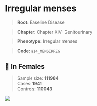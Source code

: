# Irregular menses

> **Root:** Baseline Disease  

> **Chapter:** Chapter XIV- Genitourinary  

> **Phenotype:** Irregular menses  

> **Code:** `N14_MENSIRREG`

## 👩 In Females  
> Sample size: **111984**  
> Cases: **1941**  
> Controls: **110043**
<img src="/Disease/Figures/ALL/Baseline/N14_MENSIRREG.png"/>
<CsvTable src="/public/Disease/Data/ALL/Baseline/LG_N14_MENSIRREG.csv" label="🔍 View full results" />
